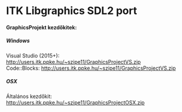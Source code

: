 # ITK Libgraphics SDL2 port

#### GraphicsProjekt kezdőkitek:

##### Windows
Visual Studio (2015+): <http://users.itk.ppke.hu/~szipe11/GraphicsProjectVS.zip>  
Code::Blocks: <http://users.itk.ppke.hu/~szipe11/GraphicsProjectVS.zip>  
  
##### OSX
Általános kezdőkit: <http://users.itk.ppke.hu/~szipe11/GraphicsProjectOSX.zip>
